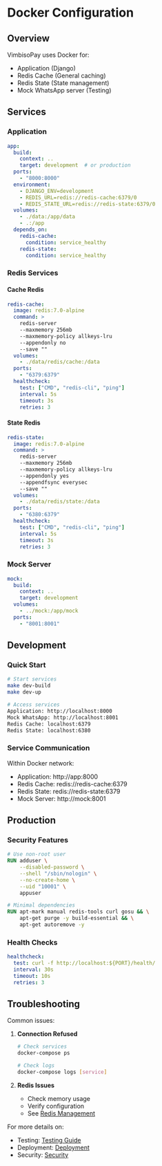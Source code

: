 # Docker Configuration

## Overview

VimbisoPay uses Docker for:
- Application (Django)
- Redis Cache (General caching)
- Redis State (State management)
- Mock WhatsApp server (Testing)

## Services

### Application
```yaml
app:
  build:
    context: ..
    target: development  # or production
  ports:
    - "8000:8000"
  environment:
    - DJANGO_ENV=development
    - REDIS_URL=redis://redis-cache:6379/0
    - REDIS_STATE_URL=redis://redis-state:6379/0
  volumes:
    - ./data:/app/data
    - .:/app
  depends_on:
    redis-cache:
      condition: service_healthy
    redis-state:
      condition: service_healthy
```

### Redis Services

#### Cache Redis
```yaml
redis-cache:
  image: redis:7.0-alpine
  command: >
    redis-server
    --maxmemory 256mb
    --maxmemory-policy allkeys-lru
    --appendonly no
    --save ""
  volumes:
    - ./data/redis/cache:/data
  ports:
    - "6379:6379"
  healthcheck:
    test: ["CMD", "redis-cli", "ping"]
    interval: 5s
    timeout: 3s
    retries: 3
```

#### State Redis
```yaml
redis-state:
  image: redis:7.0-alpine
  command: >
    redis-server
    --maxmemory 256mb
    --maxmemory-policy allkeys-lru
    --appendonly yes
    --appendfsync everysec
    --save ""
  volumes:
    - ./data/redis/state:/data
  ports:
    - "6380:6379"
  healthcheck:
    test: ["CMD", "redis-cli", "ping"]
    interval: 5s
    timeout: 3s
    retries: 3
```

### Mock Server
```yaml
mock:
  build:
    context: ..
    target: development
  volumes:
    - ../mock:/app/mock
  ports:
    - "8001:8001"
```

## Development

### Quick Start
```bash
# Start services
make dev-build
make dev-up

# Access services
Application: http://localhost:8000
Mock WhatsApp: http://localhost:8001
Redis Cache: localhost:6379
Redis State: localhost:6380
```

### Service Communication
Within Docker network:
- Application: http://app:8000
- Redis Cache: redis://redis-cache:6379
- Redis State: redis://redis-state:6379
- Mock Server: http://mock:8001

## Production

### Security Features
```dockerfile
# Use non-root user
RUN adduser \
    --disabled-password \
    --shell "/sbin/nologin" \
    --no-create-home \
    --uid "10001" \
    appuser

# Minimal dependencies
RUN apt-mark manual redis-tools curl gosu && \
    apt-get purge -y build-essential && \
    apt-get autoremove -y
```

### Health Checks
```yaml
healthcheck:
  test: curl -f http://localhost:${PORT}/health/
  interval: 30s
  timeout: 10s
  retries: 3
```

## Troubleshooting

Common issues:
1. **Connection Refused**
   ```bash
   # Check services
   docker-compose ps

   # Check logs
   docker-compose logs [service]
   ```

2. **Redis Issues**
   - Check memory usage
   - Verify configuration
   - See [Redis Management](redis-memory-management.md)

For more details on:
- Testing: [Testing Guide](testing.md)
- Deployment: [Deployment](deployment.md)
- Security: [Security](security.md)
